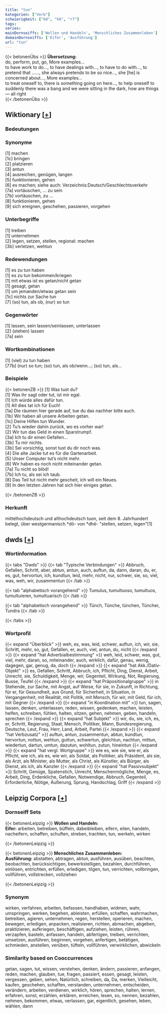 ```yaml
---
title: "tun"
kategorien: ["Verb"]
schwierigkeit: ["k0", "h6", "r7"]
tags:
series:
mainDornseiffs: ['Wollen und Handeln', 'Menschliches Zusammenleben']
domainDornseiffs: ['Eifer', 'Ausführung']
url: "tun"
---
```


{{< betonenÜbs >}}
**Übersetzung:**  
do, perform, put, go, More examples...  
to have work to do..., to have dealings with..., to have to do with..., to pretend that …..., she always pretends to be so nice..., she [he] is concerned about..., More examples...  
to treat oneself to, there is something going on here..., to help oneself to  
suddenly there was a bang and we were sitting in the dark, how are things — all right  
{{< /betonenÜbs >}}

## Wiktionary [[+](https://de.wiktionary.org/wiki/tun)]

### Bedeutungen

### Synonyme
[1] machen  
[1c] bringen  
[2] platzieren  
[3] antun  
[4] ausreichen, genügen, langen  
[5] funktionieren, gehen  
[6] es machen; siehe auch: Verzeichnis:Deutsch/Geschlechtsverkehr  
[7a] vortäuschen, … zu sein  
[7b] vortäuschen, zu …  
[8] funktionieren, gehen  
[9] sich ereignen, geschehen, passieren, vorgehen  

### Unterbegriffe
[1] treiben  
[1] unternehmen  
[2] legen, setzen, stellen, regional: machen  
[3b] verletzen, wehtun  

### Redewendungen
[1] es zu tun haben  
[1] es zu tun bekommen/kriegen  
[1] mit etwas ist es getan/nicht getan  
[1] gesagt, getan  
[1] um jemanden/etwas getan sein  
[1c] nichts zur Sache tun  
[7] (so) tun, als ob, (nur) so tun  

### Gegenwörter
[1] lassen, sein lassen/seinlassen, unterlassen  
[2] (stehen) lassen  
[7a] sein  

### Wortkombinationen
[1] (viel) zu tun haben  
[77b] (nur) so tun; (so) tun, als ob/wenn…; (so) tun, als…  

### Beispiele
{{< betonenZB >}}
[1] Was tust du?  
[1] Was ihr sagt oder tut, ist mir egal.  
[1] Ich würde alles dafür tun.  
[1] All dies tat ich für Euch!  
[1a] Die räumen hier gerade auf, tue du das nachher bitte auch.  
[1b] Wir haben all unsere Arbeiten getan.  
[1c] Deine Hilfen tun Wunder.  
[2] Tu’s wieder dahin zurück, wo es vorher war!  
[2] Wir tun das Geld in einen Sparstrumpf.  
[3a] Ich tu dir einen Gefallen…  
[3b] Tu mir nichts.  
[3b] Sei vorsichtig, sonst tust du dir noch was.  
[4] Die alte Jacke tut es für die Gartenarbeit.  
[5] Unser Computer tut’s nicht mehr.  
[6] Wir haben es noch nicht miteinander getan.  
[7a] Tu nicht so blöd!  
[7b] Ich tu, als sei ich taub.  
[8] Das Teil tut nicht mehr gescheit, ich will ein Neues.  
[9] In den letzten Jahren hat sich hier einiges getan.  

{{< /betonenZB >}}
### Herkunft
mittelhochdeutsch und althochdeutsch tuon, seit dem 8. Jahrhundert belegt, über westgermanisch *dō- von *dhē- "stellen, setzen, legen"[1]  



## dwds [[+](https://www.dwds.de/wb/tun)]

### Wortinformation
{{< tabs "Dwds" >}}
{{< tab "Typische Verbindungen" >}}
Abbruch, Gefallen, Schritt, aber, abtun, antun, auch, auftun, da, dann, daran, du, er, es, gut, hervortun, ich, kundtun, leid, mehr, nicht, nur, schwer, sie, so, viel, was, weh, wir, zusammentun
{{< /tab >}}

{{< tab "alphabetisch vorangehend" >}}
Tumulus, tumultuoso, tumultuos, tumultuieren, tumultuarisch
{{< /tab >}}

{{< tab "alphabetisch vorangehend" >}}
Tünch, Tünche, tünchen, Tüncher, Tundra
{{< /tab >}}

{{< /tabs >}}

### Wortprofil
{{< expand "Überblick" >}} weh, es, was, leid, schwer, auftun, ich, wir, sie, Schritt, mehr, so, gut, Gefallen, er, auch, viel, antun, du, nicht {{< /expand >}}
{{< expand "hat Adverbialbestimmung" >}} weh, leid, schwer, was, gut, viel, mehr, daran, so, miteinander, auch, wirklich, dafür, genau, wenig, dagegen, gar, genug, da, doch {{< /expand >}}
{{< expand "hat Akk./Dativ-Objekt" >}} es, Gefallen, Schritt, Abbruch, ich, Pflicht, Ding, Dienst, Arbeit, Unrecht, sie, Schuldigkeit, Menge, wir, Gegenteil, Wirkung, Not, Regierung, Busse, Teufel {{< /expand >}}
{{< expand "hat Präpositionalgruppe" >}} in Stehende, zur Sache, mit Angst, auf Weise, für sie, in Zukunft, in Richtung, für er, für Gesundheit, aus Grund, für Sicherheit, in Situation, in Vergangenheit, mit Realität, mit Politik, mit Mensch, für wir, mit Geld, für ich, mit Gegner {{< /expand >}}
{{< expand "in Koordination mit" >}} tun, sagen, lassen, denken, unterlassen, reden, wissen, gedenken, machen, leisten, helfen, schreiben, fühlen, halten, sitzen, gehen, nehmen, geben, handeln, sprechen {{< /expand >}}
{{< expand "hat Subjekt" >}} wir, du, sie, ich, es, er, Schritt, Regierung, Staat, Mensch, Politiker, Mann, Bundesregierung, Deutsche, Leut, Frau, Herr, Land, Arbeit, Partei {{< /expand >}}
{{< expand "hat Verbzusatz" >}} auftun, antun, zusammentun, abtun, kundtun, hervortun, nottun, wehtun, guttun, schwertun, gleichtun, nachtun, mittun, wiedertun, dartun, umtun, dazutun, wohltun, zutun, hineintun {{< /expand >}}
{{< expand "hat vergl. Wortgruppe" >}} wie es, wie sie, wie er, als Pflicht, wie ich, als es, wie wir, als Soldat, als Politiker, als Präsident, als sie, als Arzt, als Minister, als Mutter, als Christ, als Künstler, als Bürger, als Dienst, als ich, als Kanzler {{< /expand >}}
{{< expand "hat Passivsubjekt" >}} Schritt, Genüge, Spatenstich, Unrecht, Menschenmögliche, Menge, es, Arbeit, Ding, Erdenkliche, Gefallen, Notwendige, Abbruch, Gegenteil, Erforderliche, Nötige, Äußerung, Sprung, Handschlag, Griff {{< /expand >}}

## Leipzig Corpora [[+](https://corpora.uni-leipzig.de/en/res?word=tun&corpusId=deu_newscrawl-public_2018)]

### Dornseiff Sets
{{< betonenLeipzig >}}
**Wollen und Handeln:**  
**Eifer:** arbeiten, betreiben, büffeln, dabeibleiben, eifern, eilen, handeln, nacheifern, schaffen, schuften, streben, trachten, tun, werkeln, wirken  

{{< /betonenLeipzig >}}


{{< betonenLeipzig >}}
**Menschliches Zusammenleben:**  
**Ausführung:** abstatten, abtragen, abtun, ausführen, ausüben, beachten, beobachten, berücksichtigen, bewerkstelligen, bezahlen, durchführen, einlösen, entrichten, erfüllen, erledigen, tilgen, tun, verrichten, vollbringen, vollführen, vollstrecken, vollziehen  

{{< /betonenLeipzig >}}

### Synonym
wirken, verfahren, arbeiten, befassen, handhaben, widmen, wahr, umspringen, werken, begehen, ableisten, erfüllen, schaffen, wahrmachen, betreiben, agieren, unternehmen, regen, herstellen, operieren, machen, bewegen, erledigen, anpacken, realisieren, richten, abmachen, abgeben, praktizieren, aufkriegen, beschäftigen, aufziehen, leisten, rühren, verzapfen, basteln, anfassen, handeln, abfertigen, treiben, verrichten, umsetzen, ausführen, beginnen, vorgehen, anfertigen, betätigen, schmieden, anstellen, verüben, tüfteln, vollführen, verwirklichen, abwickeln


### Similarity based on Cooccurrences
getan, sagen, tut, wissen, verstehen, denken, ändern, passieren, anfangen, reden, machen, glauben, tue, fragen, passiert, essen, gesagt, leisten, vergessen, geben, sehen, Natürlich, schreiben, da, Da, merken, Vielleicht, kaufen, geschehen, schaffen, verstanden, unternehmen, entscheiden, verändern, arbeiten, verdienen, wirklich, hören, sprechen, halten, lernen, erfahren, sonst, erzählen, erklären, erreichen, lesen, so, nennen, bezahlen, nehmen, bekommen, etwas, verlassen, gar, eigentlich, gesehen, leben, wählen, dann

